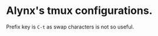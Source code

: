 Alynx's tmux configurations.
============================

Prefix key is `C-t` as swap characters is not so useful.

